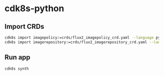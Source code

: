 # cdk8s-python

## Import CRDs

```bash
cdk8s import imagepolicy:=crds/flux2_imagepolicy_crd.yaml --language python
cdk8s import imagerepository:=crds/flux2_imagerepository_crd.yaml --language python
```

## Run app

```bash
cdk8s synth
```
